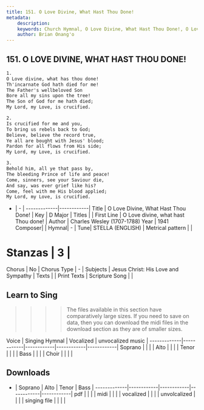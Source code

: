 ```yaml
---
title: 151. O Love Divine, What Hast Thou Done!
metadata:
    description: 
    keywords: Church Hymnal, O Love Divine, What Hast Thou Done!, O Love divine, what hast Thou done!, 
    author: Brian Onang'o
---
```



## 151. O LOVE DIVINE, WHAT HAST THOU DONE!

```txt
1.
O Love divine, what has thou done! 
Th'incarnate God hath died for me! 
The Father's wellbeloved Son 
Bore all my sins upon the tree! 
The Son of God for me hath died; 
My Lord, my Love, is crucified. 

2.
Is crucified for me and you, 
To bring us rebels back to God; 
Believe, believe the record true, 
Ye all are bought with Jesus' blood; 
Pardon for all flows from His side; 
My Lord, my Love, is crucified. 

3.
Behold him, all ye that pass by, 
The bleeding Prince of life and peace! 
Come, sinners, see your Saviour die, 
And say, was ever grief like his? 
Come, feel with me His blood applied; 
My Lord, my Love, is crucified.

```

- |   -  |
-------------|------------|
Title | O Love Divine, What Hast Thou Done! |
Key | D Major |
Titles |  |
First Line | O Love divine, what hast Thou done! |
Author | Charles Wesley (1707-1788)
Year | 1941
Composer|  |
Hymnal|  - |
Tune| STELLA (ENGLISH) |
Metrical pattern | |
# Stanzas | 3 |
Chorus | No |
Chorus Type | - |
Subjects | Jesus Christ: His Love and Sympathy |
Texts |  |
Print Texts | 
Scripture Song |  |
  
## Learn to Sing

>>>> The files available in this section have comparatively large sizes. If you need to save on data, then you can download the midi files in the download section as they are of smaller sizes.

Voice |  Singing Hymnal | Vocalized | unvocalized music |
-------------|------------|------------|------------|------------|
Soprano | | | |
Alto | | | |
Tenor | | | |
Bass | | | |
Choir | | | |

## Downloads

- |  Soprano | Alto | Tenor | Bass |
-------------|------------|------------|------------|------------|
pdf | | | |
midi | | | |
vocalized | | | |
unvolcalized | | | |
singing file | | | |
  